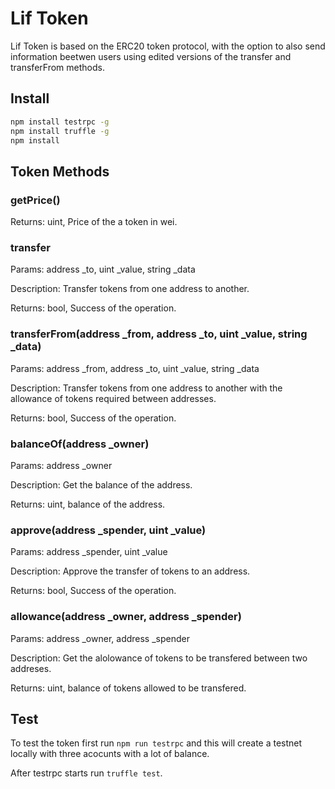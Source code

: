 # Lif Token

Lif Token is based on the ERC20 token protocol, with the option to also send information beetwen users using edited versions of the transfer and transferFrom methods.

## Install

```sh
npm install testrpc -g
npm install truffle -g
npm install
```

## Token Methods

### getPrice()

Returns: uint, Price of the a token in wei.

### transfer

Params: address _to, uint _value, string _data

Description: Transfer tokens from one address to another.

Returns: bool, Success of the operation.

### transferFrom(address _from, address _to, uint _value, string _data)

Params: address _from, address _to, uint _value, string _data

Description: Transfer tokens from one address to another with the allowance of tokens required between addresses.

Returns: bool, Success of the operation.

### balanceOf(address _owner)

Params: address _owner

Description: Get the balance of the address.

Returns: uint, balance of the address.

### approve(address _spender, uint _value)

Params: address _spender, uint _value

Description: Approve the transfer of tokens to an address.

Returns: bool, Success of the operation.

### allowance(address _owner, address _spender)

Params: address _owner, address _spender

Description: Get the alolowance of tokens to be transfered between two addreses.

Returns: uint, balance of tokens allowed to be transfered.

## Test

To test the token first run `npm run testrpc` and this will create a testnet locally with three acocunts with a lot of balance.

After testrpc starts run `truffle test`.
